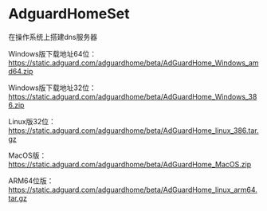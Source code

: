 # AdguardHomeSet
在操作系统上搭建dns服务器

Windows版下载地址64位：https://static.adguard.com/adguardhome/beta/AdGuardHome_Windows_amd64.zip

Windows版下载地址32位：https://static.adguard.com/adguardhome/beta/AdGuardHome_Windows_386.zip

Linux版32位：https://static.adguard.com/adguardhome/beta/AdGuardHome_linux_386.tar.gz

MacOS版：https://static.adguard.com/adguardhome/beta/AdGuardHome_MacOS.zip

ARM64位版：https://static.adguard.com/adguardhome/beta/AdGuardHome_linux_arm64.tar.gz

